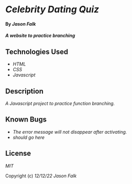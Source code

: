 # _Celebrity Dating Quiz_

#### By _**Jason Falk**_

#### _A website to practice branching_

## Technologies Used

* _HTML_
* _CSS_
* _Javascript_

## Description

_A Javascript project to practice function branching._

## Known Bugs

* _The error message will not disappear after activating._
* _should go here_

## License

_MIT_

Copyright (c) _12/12/22_ _Jason Falk_